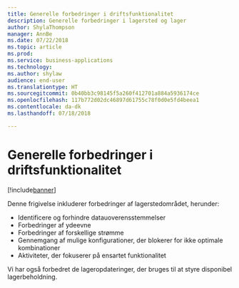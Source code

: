 ```yaml
---
title: Generelle forbedringer i driftsfunktionalitet
description: Generelle forbedringer i lagersted og lager
author: ShylaThompson
manager: AnnBe
ms.date: 07/22/2018
ms.topic: article
ms.prod: 
ms.service: business-applications
ms.technology: 
ms.author: shylaw
audience: end-user
ms.translationtype: HT
ms.sourcegitcommit: 0b40bb3c98145f5a260f412701a884a5936174ce
ms.openlocfilehash: 117b772d02dc46897d61755c78f0d0e5fd4beea1
ms.contentlocale: da-dk
ms.lasthandoff: 07/18/2018

---
```


# <a name="general-enhancements-in-operations-functionality"></a>Generelle forbedringer i driftsfunktionalitet
[!include[banner](../../includes/banner.md)]

Denne frigivelse inkluderer forbedringer af lagerstedområdet, herunder:

  - Identificere og forhindre datauoverensstemmelser 
  - Forbedringer af ydeevne
  - Forbedringer af forskellige strømme
  - Gennemgang af mulige konfigurationer, der blokerer for ikke optimale kombinationer
  - Aktiviteter, der fokuserer på ensartet funktionalitet

Vi har også forbedret de lageropdateringer, der bruges til at styre disponibel lagerbeholdning.

